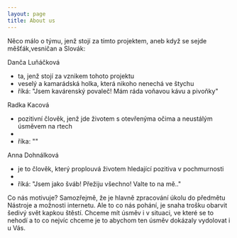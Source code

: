 ```yaml
---
layout: page
title: About us
---
```



Něco málo o týmu, jenž stojí za tímto projektem, aneb když se sejde měšťák,vesničan a Slovák:

Danča Luňáčková 
- ta, jenž stojí za vznikem tohoto projektu
- veselý a kamarádská holka, která nikoho nenechá ve štychu
- říká: "Jsem kavárenský povaleč! Mám ráda voňavou kávu a pivoňky" 

Radka Kacová
 - pozitivní člověk, jenž jde životem s otevřenýma očima a neustálým úsměvem na rtech
 -
 - říka: ""

 Anna Dohnálková
 - je to člověk, který proplouvá životem hledající pozitiva v pochmurnosti
 - 
 - říká: "Jsem jako šváb! Přežiju všechno! Valte to na mě.."


 Co nás motivuje? 
 Samozřejmě, že je hlavně zpracování úkolu do předmětu Nástroje a možnosti internetu.
 Ale to co nás pohání, je snaha trošku obarvit šedivý svět kapkou štěstí. Chceme mít úsměv i v situaci, ve které se to nehodí a to co nejvíc chceme je to abychom ten úsměv dokázaly vydolovat i u Vás.